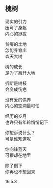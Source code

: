 ## 槐树

现实的引力  
压弯了身躯  
内心的挺拔  

贫瘠的土地  
怎能养育出  
森天大树  

树的成长  
是为了离开大地  

折断是树枝  
会变成伤疤  

没有爱的供养  
内心的空洞最可怕  

经历的岁月  
也许只有年轮悄悄记下  

你想诉说什么？  
可是谁知道呢  

你向往蓝天  
可根却在地里  

除了倒下  
你再也不想回来  

16.5.3
